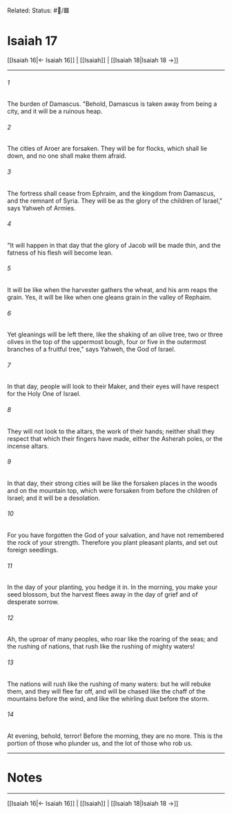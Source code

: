 Related:
Status: #📖/🟥
# Isaiah 17

[[Isaiah 16|← Isaiah 16]] | [[Isaiah]] | [[Isaiah 18|Isaiah 18 →]]
***



###### 1 
The burden of Damascus. "Behold, Damascus is taken away from being a city, and it will be a ruinous heap. 

###### 2 
The cities of Aroer are forsaken. They will be for flocks, which shall lie down, and no one shall make them afraid. 

###### 3 
The fortress shall cease from Ephraim, and the kingdom from Damascus, and the remnant of Syria. They will be as the glory of the children of Israel," says Yahweh of Armies. 

###### 4 
"It will happen in that day that the glory of Jacob will be made thin, and the fatness of his flesh will become lean. 

###### 5 
It will be like when the harvester gathers the wheat, and his arm reaps the grain. Yes, it will be like when one gleans grain in the valley of Rephaim. 

###### 6 
Yet gleanings will be left there, like the shaking of an olive tree, two or three olives in the top of the uppermost bough, four or five in the outermost branches of a fruitful tree," says Yahweh, the God of Israel. 

###### 7 
In that day, people will look to their Maker, and their eyes will have respect for the Holy One of Israel. 

###### 8 
They will not look to the altars, the work of their hands; neither shall they respect that which their fingers have made, either the Asherah poles, or the incense altars. 

###### 9 
In that day, their strong cities will be like the forsaken places in the woods and on the mountain top, which were forsaken from before the children of Israel; and it will be a desolation. 

###### 10 
For you have forgotten the God of your salvation, and have not remembered the rock of your strength. Therefore you plant pleasant plants, and set out foreign seedlings. 

###### 11 
In the day of your planting, you hedge it in. In the morning, you make your seed blossom, but the harvest flees away in the day of grief and of desperate sorrow. 

###### 12 
Ah, the uproar of many peoples, who roar like the roaring of the seas; and the rushing of nations, that rush like the rushing of mighty waters! 

###### 13 
The nations will rush like the rushing of many waters: but he will rebuke them, and they will flee far off, and will be chased like the chaff of the mountains before the wind, and like the whirling dust before the storm. 

###### 14 
At evening, behold, terror! Before the morning, they are no more. This is the portion of those who plunder us, and the lot of those who rob us.

---
# Notes


***
[[Isaiah 16|← Isaiah 16]] | [[Isaiah]] | [[Isaiah 18|Isaiah 18 →]]
